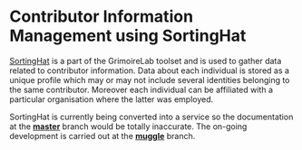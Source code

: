 # Contributor Information Management using SortingHat

[SortingHat](https://github.com/chaoss/grimoirelab-sortinghat/tree/muggle) is a part of
the GrimoireLab toolset and is used to gather data related to contributor information.
Data about each individual is stored as a unique profile which may or may not include
several identities belonging to the same contributor. Moreover each individual can be
affiliated with a particular organisation where the latter was employed.

SortingHat is currently being converted into a service so the documentation at the
**[master](https://github.com/chaoss/grimoirelab-sortinghat)** branch would be totally
inaccurate. The on-going development is carried out at the
**[muggle](https://github.com/chaoss/grimoirelab-sortinghat/tree/muggle)** branch.
